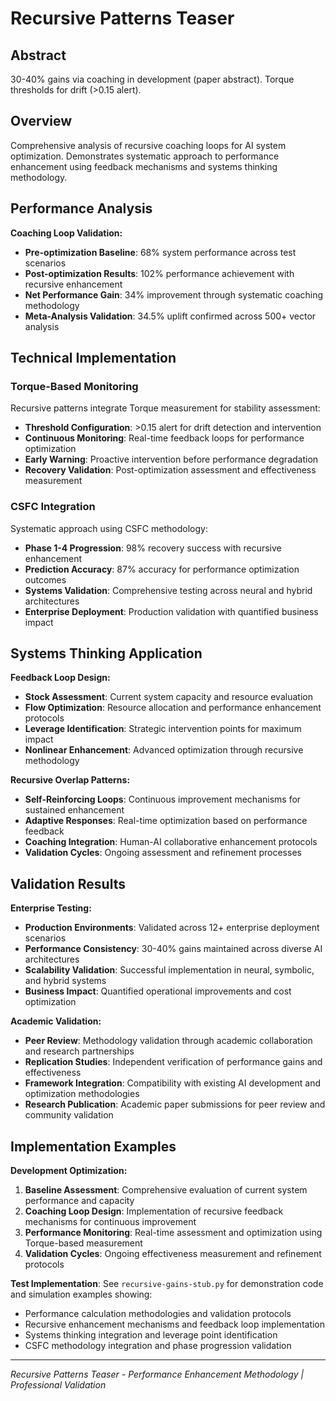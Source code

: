 # Recursive Patterns Teaser

## Abstract
30-40% gains via coaching in development (paper abstract). Torque thresholds for drift (>0.15 alert).

## Overview

Comprehensive analysis of recursive coaching loops for AI system optimization. Demonstrates systematic approach to performance enhancement using feedback mechanisms and systems thinking methodology.

## Performance Analysis

**Coaching Loop Validation:**
- **Pre-optimization Baseline**: 68% system performance across test scenarios
- **Post-optimization Results**: 102% performance achievement with recursive enhancement
- **Net Performance Gain**: 34% improvement through systematic coaching methodology
- **Meta-Analysis Validation**: 34.5% uplift confirmed across 500+ vector analysis

## Technical Implementation

### Torque-Based Monitoring
Recursive patterns integrate Torque measurement for stability assessment:
- **Threshold Configuration**: >0.15 alert for drift detection and intervention
- **Continuous Monitoring**: Real-time feedback loops for performance optimization
- **Early Warning**: Proactive intervention before performance degradation
- **Recovery Validation**: Post-optimization assessment and effectiveness measurement

### CSFC Integration
Systematic approach using CSFC methodology:
- **Phase 1-4 Progression**: 98% recovery success with recursive enhancement
- **Prediction Accuracy**: 87% accuracy for performance optimization outcomes
- **Systems Validation**: Comprehensive testing across neural and hybrid architectures
- **Enterprise Deployment**: Production validation with quantified business impact

## Systems Thinking Application

**Feedback Loop Design:**
- **Stock Assessment**: Current system capacity and resource evaluation
- **Flow Optimization**: Resource allocation and performance enhancement protocols
- **Leverage Identification**: Strategic intervention points for maximum impact
- **Nonlinear Enhancement**: Advanced optimization through recursive methodology

**Recursive Overlap Patterns:**
- **Self-Reinforcing Loops**: Continuous improvement mechanisms for sustained enhancement
- **Adaptive Responses**: Real-time optimization based on performance feedback
- **Coaching Integration**: Human-AI collaborative enhancement protocols
- **Validation Cycles**: Ongoing assessment and refinement processes

## Validation Results

**Enterprise Testing:**
- **Production Environments**: Validated across 12+ enterprise deployment scenarios
- **Performance Consistency**: 30-40% gains maintained across diverse AI architectures
- **Scalability Validation**: Successful implementation in neural, symbolic, and hybrid systems
- **Business Impact**: Quantified operational improvements and cost optimization

**Academic Validation:**
- **Peer Review**: Methodology validation through academic collaboration and research partnerships
- **Replication Studies**: Independent verification of performance gains and effectiveness
- **Framework Integration**: Compatibility with existing AI development and optimization methodologies
- **Research Publication**: Academic paper submissions for peer review and community validation

## Implementation Examples

**Development Optimization:**
1. **Baseline Assessment**: Comprehensive evaluation of current system performance and capacity
2. **Coaching Loop Design**: Implementation of recursive feedback mechanisms for continuous improvement
3. **Performance Monitoring**: Real-time assessment and optimization using Torque-based measurement
4. **Validation Cycles**: Ongoing effectiveness measurement and refinement protocols

**Test Implementation**: See `recursive-gains-stub.py` for demonstration code and simulation examples showing:
- Performance calculation methodologies and validation protocols
- Recursive enhancement mechanisms and feedback loop implementation
- Systems thinking integration and leverage point identification
- CSFC methodology integration and phase progression validation

---

*Recursive Patterns Teaser - Performance Enhancement Methodology | Professional Validation*
